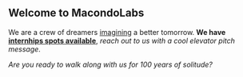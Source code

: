 ## Welcome to MacondoLabs

We are a crew of dreamers [imagining](https://youtu.be/-jbTCyvKAKo) a better tomorrow. **We have [internhips spots available](https://github.com/MacondoLabs/LaCueva)**, *reach out to us with a cool elevator pitch message*.

*Are you ready to walk along with us for 100 years of solitude?*
